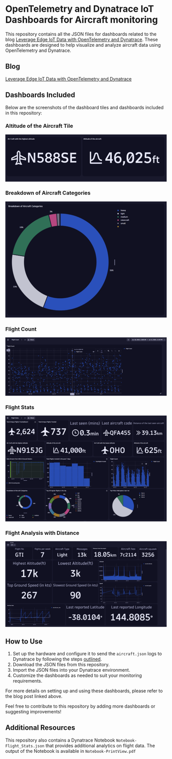 # OpenTelemetry and Dynatrace IoT Dashboards for Aircraft monitoring

This repository contains all the JSON files for dashboards related to the blog [Leverage Edge IoT Data with OpenTelemetry and Dynatrace](https://www.dynatrace.com/news/blog/leverage-edge-iot-data-with-opentelemetry-and-dynatrace/). These dashboards are designed to help visualize and analyze aircraft data using OpenTelemetry and Dynatrace.

## Blog

[Leverage Edge IoT Data with OpenTelemetry and Dynatrace](https://www.dynatrace.com/news/blog/leverage-edge-iot-data-with-opentelemetry-and-dynatrace/)

## Dashboards Included

Below are the screenshots of the dashboard tiles and dashboards included in this repository:

### Altitude of the Aircraft Tile
![Altitude of the Aircraft Tile](06-Altitiude-of-the-aircraft-tile.png)

### Breakdown of Aircraft Categories
![Breakdown of Aircraft Categories](07-Breakdown-of-Aircraft-Categories.png)

### Flight Count
![Flight Count](08-flight-count.png)

### Flight Stats
![Flights Stats](09-Flights-stats-1.png)

### Flight Analysis with Distance
![Flight Analysis with Distance](10-flight-analysis-with-distance.png)


## How to Use

1. Set up the hardware and configure it to send the `aircraft.json` logs to Dynatrace by following the steps [outlined](https://www.dynatrace.com/news/blog/leverage-edge-iot-data-with-opentelemetry-and-dynatrace/).
2. Download the JSON files from this repository.
3. Import the JSON files into your Dynatrace environment.
4. Customize the dashboards as needed to suit your monitoring requirements.

For more details on setting up and using these dashboards, please refer to the blog post linked above.

Feel free to contribute to this repository by adding more dashboards or suggesting improvements!


## Additional Resources

This repository also contains a Dynatrace Notebook `Notebook-Flight_Stats.json` that provides additional analytics on flight data. The output of the Notebook is available in `Notebook-PrintView.pdf`

